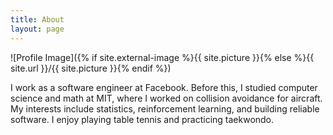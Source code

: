 ```yaml
---
title: About
layout: page
---
```

![Profile Image]({% if site.external-image %}{{ site.picture }}{% else %}{{ site.url }}/{{ site.picture }}{% endif %})

I work as a software engineer at Facebook. Before this, I studied computer science and math at MIT, where I worked on collision avoidance for aircraft. My interests include statistics, reinforcement learning, and building reliable software. I enjoy playing table tennis and practicing taekwondo.
